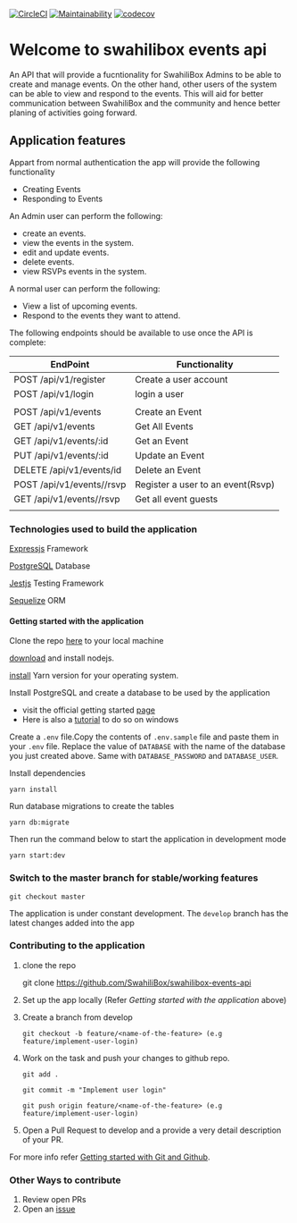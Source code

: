 [![CircleCI](https://circleci.com/gh/SwahiliBox/swahilibox-events-api.svg?style=svg)](https://circleci.com/gh/SwahiliBox/swahilibox-events-api)
[![Maintainability](https://api.codeclimate.com/v1/badges/02fc20612d73a58fd81c/maintainability)](https://codeclimate.com/github/SwahiliBox/swahilibox-events-api/maintainability)
[![codecov](https://codecov.io/gh/SwahiliBox/swahilibox-events-api/branch/ch-add-test-coverage/graph/badge.svg)](https://codecov.io/gh/SwahiliBox/swahilibox-events-api)

# Welcome to swahilibox events api

  An API that will provide a fucntionality for SwahiliBox  Admins to be able to
  create and manage events.
  On the other hand, other users of the system can be able to view and respond to the events.
  This will aid for better communication between SwahiliBox and the community
  and hence better planing of activities going forward.


## Application features
Appart from normal authentication the app will provide the following
functionality

* Creating Events
* Responding to Events

An Admin user can perform the following:

* create an events.
* view the events in the system.
* edit and update events.
* delete events.
* view RSVPs events in the system.

A normal user can perform the following:

* View a list of upcoming events.
* Respond to the events they want to attend.

The following endpoints should be available to use once the API is complete:

| EndPoint                          | Functionality                     |
| --------------------------------- | --------------------------------- |
| POST     /api/v1/register         | Create a user account             |
| POST     /api/v1/login            | login a user                      |
|                                   |                                   |
| POST     /api/v1/events           | Create an Event                   |
| GET      /api/v1/events           | Get All Events                    |
| GET      /api/v1/events/:id       | Get an Event                      |
| PUT      /api/v1/events/:id       | Update an Event                   |
| DELETE   /api/v1/events/id        | Delete an Event                   |
| POST     /api/v1/events/<id>/rsvp | Register a user to an event(Rsvp) |
| GET      /api/v1/events/<id>/rsvp | Get all event guests              |
|                                   |                                   |

### Technologies used to build the application

[Expressjs](https://expressjs.com/) Framework

[PostgreSQL](https://www.postgresql.org/) Database

[Jestjs](https://jestjs.io/) Testing Framework

[Sequelize](http://docs.sequelizejs.com/) ORM

#### Getting started with the application

Clone the repo [here](https://github.com/SwahiliBox/swahilibox-events-api) to your local machine

[download](https://nodejs.org/en/download/) and install nodejs.

[install](https://yarnpkg.com/en/docs/install) Yarn version for your operating system.

Install PostgreSQL and create a database to be used by the application
  - visit the official getting started [page](https://www.postgresql.org/docs/10/tutorial-start.html)
  - Here is also a [tutorial](https://www.youtube.com/watch?v=e1MwsT5FJRQ) to do so on windows

Create a `.env` file.Copy the contents of `.env.sample` file and paste them in your `.env` file. Replace the value of `DATABASE` with the name of the database you just created above. Same with `DATABASE_PASSWORD` and `DATABASE_USER`.

Install dependencies

`yarn install`

Run database migrations to create the tables

`yarn db:migrate`

Then run the command below to start the application in development mode

`yarn start:dev`

### Switch to the master branch for stable/working features

`git checkout master`

The application is under constant development. The `develop` branch has the latest changes added into the app

### Contributing to the application

 1. clone the repo

       git clone https://github.com/SwahiliBox/swahilibox-events-api

 2. Set up the app locally (Refer *Getting started with the application* above)
 3. Create a branch from develop

        git checkout -b feature/<name-of-the-feature> (e.g feature/implement-user-login)

 4. Work on the task and push your changes to github repo.

        git add .

        git commit -m "Implement user login"

        git push origin feature/<name-of-the-feature> (e.g feature/implement-user-login)

 5. Open a Pull Request to develop and a provide a very detail description of your PR.

 For more info refer [Getting started with Git and Github](https://towardsdatascience.com/getting-started-with-git-and-github-6fcd0f2d4ac6).

 ### Other Ways to contribute
  1. Review open PRs
  2. Open an [issue](https://help.github.com/en/articles/about-issues)


